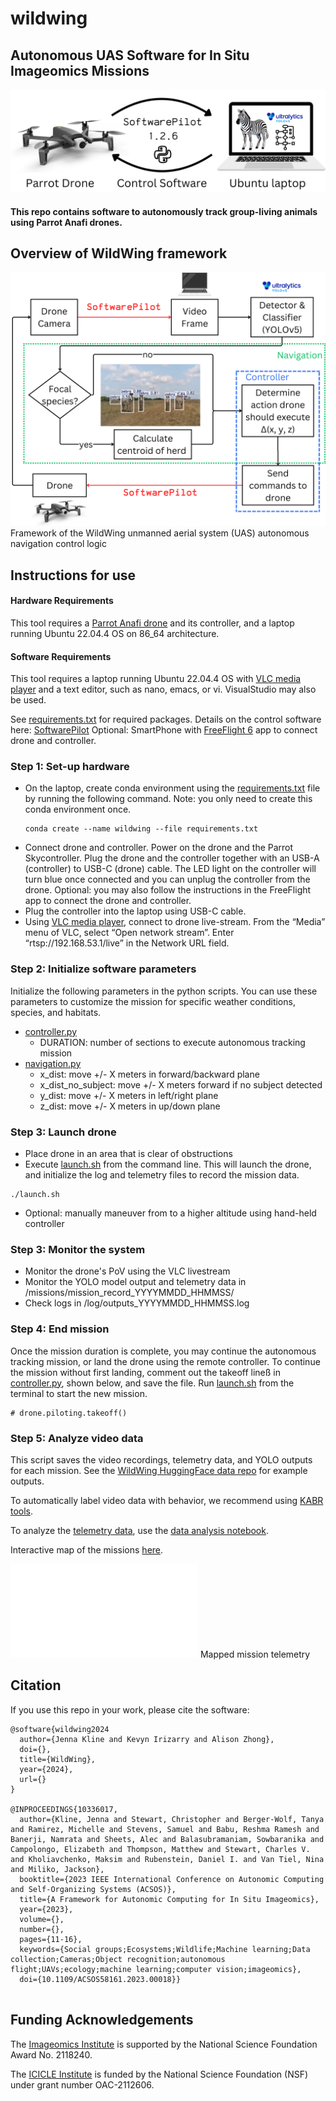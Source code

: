 # wildwing
## Autonomous UAS Software for In Situ Imageomics Missions

<img src="images/overview.png" alt="Thumbnail" width="600"/>

#### This repo contains software to autonomously track group-living animals using Parrot Anafi drones.

## Overview of WildWing framework
![](images/framework.png)
Framework of the WildWing unmanned aerial system (UAS) autonomous navigation control logic

## Instructions for use
#### Hardware Requirements
This tool requires a [Parrot Anafi drone](https://www.parrot.com/en/drones/anafi) and its controller, and a laptop running Ubuntu 22.04.4 OS on 86_64 architecture. 

#### Software Requirements
This tool requires a laptop running Ubuntu 22.04.4 OS with [VLC media player](https://www.videolan.org/) and a text editor, such as nano, emacs, or vi. VisualStudio may also be used.

See [requirements.txt](requirements.txt) for required packages.
Details on the control software here: [SoftwarePilot](https://github.com/KevynAngueira/SoftwarePilot/) 
Optional: SmartPhone with [FreeFlight 6](https://apps.apple.com/us/app/freeflight-6/id1386165299) app to connect drone and controller.

### Step 1: Set-up hardware
- On the laptop, create conda environment using the [requirements.txt](requirements.txt) file by running the following command. Note: you only need to create this conda environment once.
  ```
  conda create --name wildwing --file requirements.txt
  ```
- Connect drone and controller. Power on the drone and the Parrot Skycontroller. Plug the drone and the controller together with an USB-A (controller) to USB-C (drone) cable. The LED light on the controller will turn blue once connected and you can unplug the controller from the drone. Optional: you may also follow the instructions in the FreeFlight app to connect the drone and controller. 
- Plug the controller into the laptop using USB-C cable.
- Using [VLC media player](https://www.videolan.org/), connect to drone live-stream. From the “Media” menu of VLC, select “Open network stream”. Enter “rtsp://192.168.53.1/live” in the Network URL field.

### Step 2: Initialize software parameters
Initialize the following parameters in the python scripts. You can use these parameters to customize the mission for specific weather conditions, species, and habitats.
- [controller.py](controller.py)
  - DURATION: number of sections to execute autonomous tracking mission
- [navigation.py](navigation.py)
  - x_dist: move +/- X meters in forward/backward plane
  - x_dist_no_subject: move +/- X meters forward if no subject detected
  - y_dist: move +/- X meters in left/right plane
  - z_dist: move +/- X meters in up/down plane

### Step 3: Launch drone
- Place drone in an area that is clear of obstructions
- Execute [launch.sh](launch.sh) from the command line. This will launch the drone, and initialize the log and telemetry files to record the mission data.
```
./launch.sh
```

- Optional: manually maneuver from to a higher altitude using hand-held controller

### Step 3: Monitor the system
- Monitor the drone's PoV using the VLC livestream
- Monitor the YOLO model output and telemetry data in /missions/mission_record_YYYYMMDD_HHMMSS/
- Check logs in /log/outputs_YYYYMMDD_HHMMSS.log

### Step 4: End mission
Once the mission duration is complete, you may continue the autonomous tracking mission, or land the drone using the remote controller.
To continue the mission without first landing, comment out the takeoff lineß in [controller.py](controller.py), shown below, and save the file. Run [launch.sh](launch.sh) from the terminal to start the new mission.

```
# drone.piloting.takeoff()
```

### Step 5: Analyze video data
This script saves the video recordings, telemetry data, and YOLO outputs for each mission. See the [WildWing HuggingFace data repo](https://huggingface.co/datasets/imageomics/wildwingdeployment) for example outputs.

To automatically label video data with behavior, we recommend using [KABR tools](https://github.com/Imageomics/kabr-tools).

To analyze the [telemetry data](telemetry), use the [data analysis notebook](data_analysis.ipynb).

Interactive map of the missions [here](https://imageomics.github.io/wildwing/map.html).

![](images/map.pdf)
Mapped mission telemetry




## Citation
If you use this repo in your work, please cite the software:
```
@software{wildwing2024
  author={Jenna Kline and Kevyn Irizarry and Alison Zhong},
  doi={},
  title={WildWing},
  year={2024},
  url={}
}

@INPROCEEDINGS{10336017,
  author={Kline, Jenna and Stewart, Christopher and Berger-Wolf, Tanya and Ramirez, Michelle and Stevens, Samuel and Babu, Reshma Ramesh and Banerji, Namrata and Sheets, Alec and Balasubramaniam, Sowbaranika and Campolongo, Elizabeth and Thompson, Matthew and Stewart, Charles V. and Kholiavchenko, Maksim and Rubenstein, Daniel I. and Van Tiel, Nina and Miliko, Jackson},
  booktitle={2023 IEEE International Conference on Autonomic Computing and Self-Organizing Systems (ACSOS)}, 
  title={A Framework for Autonomic Computing for In Situ Imageomics}, 
  year={2023},
  volume={},
  number={},
  pages={11-16},
  keywords={Social groups;Ecosystems;Wildlife;Machine learning;Data collection;Cameras;Object recognition;autonomous flight;UAVs;ecology;machine learning;computer vision;imageomics},
  doi={10.1109/ACSOS58161.2023.00018}}


```

## Funding Acknowledgements
The [Imageomics Institute](https://imageomics.osu.edu/) is supported by the National Science Foundation Award No. 2118240.

The [ICICLE Institute](https://imageomics.osu.edu/) is funded by the National Science Foundation (NSF) under grant number OAC-2112606.
